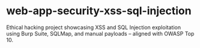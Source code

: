 # web-app-security-xss-sql-injection
Ethical hacking project showcasing XSS and SQL Injection exploitation using Burp Suite, SQLMap, and manual payloads – aligned with OWASP Top 10.
